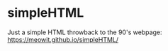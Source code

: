 # simpleHTML

Just a simple HTML throwback to the 90's webpage:  https://meowit.github.io/simpleHTML/
